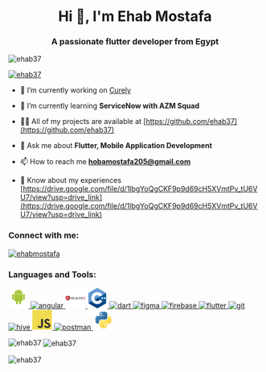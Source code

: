 <h1 align="center">Hi 👋, I'm Ehab Mostafa</h1>
<h3 align="center">A passionate flutter developer from Egypt</h3>

<p align="left"> <img src="https://komarev.com/ghpvc/?username=ehab37&label=Profile%20views&color=0e75b6&style=flat" alt="ehab37" /> </p>

<p align="left"> <a href="https://github.com/ryo-ma/github-profile-trophy"><img src="https://github-profile-trophy.vercel.app/?username=ehab37" alt="ehab37" /></a> </p>

- 🔭 I’m currently working on [Curely](https://github.com/ehab37/Curely)

- 🌱 I’m currently learning **ServiceNow with AZM Squad**

- 👨‍💻 All of my projects are available at [https://github.com/ehab37](https://github.com/ehab37)

- 💬 Ask me about **Flutter, Mobile Application Development**

- 📫 How to reach me **hobamostafa205@gmail.com**

- 📄 Know about my experiences [https://drive.google.com/file/d/1lbgYoQgCKF9p9d69cH5XVmtPv_tU6VU7/view?usp=drive_link](https://drive.google.com/file/d/1lbgYoQgCKF9p9d69cH5XVmtPv_tU6VU7/view?usp=drive_link)

<h3 align="left">Connect with me:</h3>
<p align="left">
<a href="https://linkedin.com/in/ehab37" target="blank"><img align="center" src="https://raw.githubusercontent.com/rahuldkjain/github-profile-readme-generator/master/src/images/icons/Social/linked-in-alt.svg" alt="ehabmostafa" height="30" width="40" /></a>
</p>

<h3 align="left">Languages and Tools:</h3>
<p align="left"> <a href="https://developer.android.com" target="_blank" rel="noreferrer"> <img src="https://raw.githubusercontent.com/devicons/devicon/master/icons/android/android-original-wordmark.svg" alt="android" width="40" height="40"/> </a> <a href="https://angular.io" target="_blank" rel="noreferrer"> <img src="https://angular.io/assets/images/logos/angular/angular.svg" alt="angular" width="40" height="40"/> </a> <a href="https://angular.io" target="_blank" rel="noreferrer"> <img src="https://raw.githubusercontent.com/devicons/devicon/master/icons/angularjs/angularjs-original-wordmark.svg" alt="angularjs" width="40" height="40"/> </a> <a href="https://www.w3schools.com/cpp/" target="_blank" rel="noreferrer"> <img src="https://raw.githubusercontent.com/devicons/devicon/master/icons/cplusplus/cplusplus-original.svg" alt="cplusplus" width="40" height="40"/> </a> <a href="https://dart.dev" target="_blank" rel="noreferrer"> <img src="https://www.vectorlogo.zone/logos/dartlang/dartlang-icon.svg" alt="dart" width="40" height="40"/> </a> <a href="https://www.figma.com/" target="_blank" rel="noreferrer"> <img src="https://www.vectorlogo.zone/logos/figma/figma-icon.svg" alt="figma" width="40" height="40"/> </a> <a href="https://firebase.google.com/" target="_blank" rel="noreferrer"> <img src="https://www.vectorlogo.zone/logos/firebase/firebase-icon.svg" alt="firebase" width="40" height="40"/> </a> <a href="https://flutter.dev" target="_blank" rel="noreferrer"> <img src="https://www.vectorlogo.zone/logos/flutterio/flutterio-icon.svg" alt="flutter" width="40" height="40"/> </a> <a href="https://git-scm.com/" target="_blank" rel="noreferrer"> <img src="https://www.vectorlogo.zone/logos/git-scm/git-scm-icon.svg" alt="git" width="40" height="40"/> </a> <a href="https://hive.apache.org/" target="_blank" rel="noreferrer"> <img src="https://www.vectorlogo.zone/logos/apache_hive/apache_hive-icon.svg" alt="hive" width="40" height="40"/> </a> <a href="https://developer.mozilla.org/en-US/docs/Web/JavaScript" target="_blank" rel="noreferrer"> <img src="https://raw.githubusercontent.com/devicons/devicon/master/icons/javascript/javascript-original.svg" alt="javascript" width="40" height="40"/> </a> <a href="https://postman.com" target="_blank" rel="noreferrer"> <img src="https://www.vectorlogo.zone/logos/getpostman/getpostman-icon.svg" alt="postman" width="40" height="40"/> </a> <a href="https://www.python.org" target="_blank" rel="noreferrer"> <img src="https://raw.githubusercontent.com/devicons/devicon/master/icons/python/python-original.svg" alt="python" width="40" height="40"/> </a> </p>

<p><img align="left" src="https://github-readme-stats.vercel.app/api/top-langs?username=ehab37&show_icons=true&locale=en&layout=compact" alt="ehab37" /></p>

<p>&nbsp;<img align="center" src="https://github-readme-stats.vercel.app/api?username=ehab37&show_icons=true&locale=en" alt="ehab37" /></p>

<p><img align="center" src="https://github-readme-streak-stats.herokuapp.com/?user=ehab37&" alt="ehab37" /></p>
